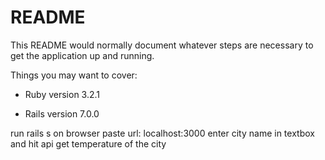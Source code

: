 # README

This README would normally document whatever steps are necessary to get the
application up and running.

Things you may want to cover:

* Ruby version
3.2.1

* Rails version
7.0.0

run rails s 
on browser paste url: localhost:3000
enter city name in textbox
and hit api
get temperature of the city
